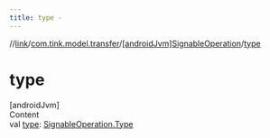 ```yaml
---
title: type -
---
```

//[link](../../index.md)/[com.tink.model.transfer](../index.md)/[[androidJvm]SignableOperation](index.md)/[type](type.md)



# type  
[androidJvm]  
Content  
val [type](type.md): [SignableOperation.Type](-type/index.md)  



